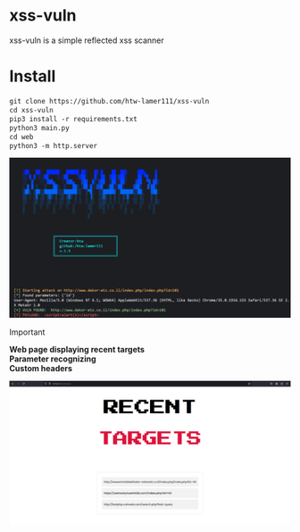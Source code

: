 # xss-vuln
xss-vuln is a simple reflected xss scanner
# Install 
```
git clone https://github.com/htw-lamer111/xss-vuln
cd xss-vuln 
pip3 install -r requirements.txt 
python3 main.py 
cd web
python3 -m http.server
```
![img](https://github.com/htw-lamer111/xss-vuln/blob/main/img/preview.png)

>[!IMPORTANT]
>**Web page displaying recent targets**<br/>
**Parameter recognizing**<br />
**Custom headers**

![img](https://github.com/htw-lamer111/xss-vuln/blob/main/img/web_page.png)
